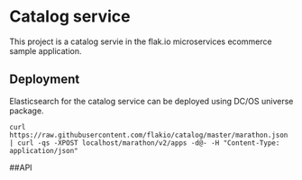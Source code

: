 # Catalog service
This project is a catalog servie in the flak.io microservices ecommerce sample application.

## Deployment
Elasticsearch for the catalog service can be deployed using DC/OS universe package.


```
curl https://raw.githubusercontent.com/flakio/catalog/master/marathon.json | curl -qs -XPOST localhost/marathon/v2/apps -d@- -H "Content-Type: application/json"
```

##API
